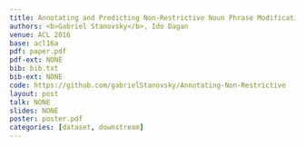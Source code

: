 ```yaml
---
title: Annotating and Predicting Non-Restrictive Noun Phrase Modifications
authors: <b>Gabriel Stanovsky</b>, Ido Dagan 
venue: ACL 2016
base: acl16a
pdf: paper.pdf
pdf-ext: NONE
bib: bib.txt
bib-ext: NONE
code: https://github.com/gabrielStanovsky/Annotating-Non-Restrictive
layout: post
talk: NONE
slides: NONE
poster: poster.pdf
categories: [dataset, downstream]
---
```

